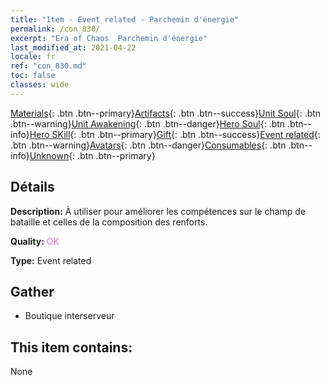 ```yaml
---
title: "Item - Event related - Parchemin d'énergie"
permalink: /con_830/
excerpt: "Era of Chaos  Parchemin d'énergie"
last_modified_at: 2021-04-22
locale: fr
ref: "con_830.md"
toc: false
classes: wide
---
```

 [Materials](/ItemsFR/){: .btn .btn--primary}[Artifacts](/ItemsFR/Artifacts/){: .btn .btn--success}[Unit Soul](/ItemsFR/UnitSoul/){: .btn .btn--warning}[Unit Awakening](/ItemsFR/UnitAwakening/){: .btn .btn--danger}[Hero Soul](/ItemsFR/HeroSoul/){: .btn .btn--info}[Hero SKill](/ItemsFR/HeroSkill/){: .btn .btn--primary}[Gift](/ItemsFR/Gift/){: .btn .btn--success}[Event related](/ItemsFR/Events/){: .btn .btn--warning}[Avatars](/ItemsFR/Avatars/){: .btn .btn--danger}[Consumables](/ItemsFR/Consumables/){: .btn .btn--info}[Unknown](/ItemsFR/Unknown/){: .btn .btn--primary}

## Détails
 **Description:** À utiliser pour améliorer les compétences sur le champ de bataille et celles de la composition des renforts.

 **Quality:** <span style="color: #DA70D6">OK</span>

 **Type:** Event related

## Gather

*    Boutique interserveur 

## This item contains:

  None

